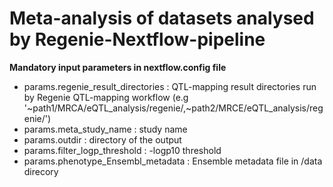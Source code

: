 # Meta-analysis of datasets analysed by Regenie-Nextflow-pipeline 


**Mandatory input parameters in nextflow.config file**
- params.regenie_result_directories : QTL-mapping result directories run by Regenie QTL-mapping workflow (e.g '~path1/MRCA/eQTL_analysis/regenie/,~path2/MRCE/eQTL_analysis/regenie/')
- params.meta_study_name : study name
- params.outdir : directory of the output
- params.filter_logp_threshold : -logp10 threshold
- params.phenotype_Ensembl_metadata : Ensemble metadata file in /data direcory